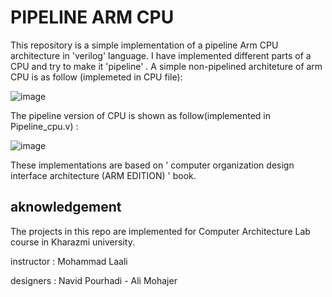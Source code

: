 # PIPELINE ARM CPU  

This repository is a simple implementation of a pipeline Arm CPU architecture in 'verilog' language. I have implemented different parts of a CPU and try to make it 'pipeline' .
A simple non-pipelined architeture of arm CPU is as follow (implemeted in CPU file):

![image](https://user-images.githubusercontent.com/40823648/110911478-045bfd00-8328-11eb-9943-5ef1b4277139.png)

The pipeline version of CPU is shown as follow(implemented in Pipeline_cpu.v) :

![image](https://user-images.githubusercontent.com/40823648/110911782-5d2b9580-8328-11eb-87d9-df132318f1ba.png)

These implementations are based on ' computer organization design interface architecture (ARM EDITION) ' book.


## aknowledgement

The projects in this repo are implemented for Computer Architecture Lab course in Kharazmi university.

instructor : Mohammad Laali

designers : Navid Pourhadi - Ali Mohajer
